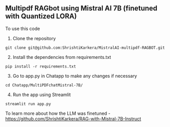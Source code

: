 ## Multipdf RAGbot using Mistral AI 7B (finetuned with Quantized LORA)

To use this code 
1. Clone the repository
```
git clone git@github.com:ShrishtiKarkera/MistralAI-multipdf-RAGBOT.git
```
2. Install the dependencies from requirements.txt
```
pip install -r requirements.txt
```
3. Go to app.py in Chatapp to make any changes if necessary
```
cd Chatapp/MultiPDFchatMistral-7B/
```
4. Run the app using Streamlit
```
streamlit run app.py
```

To learn more about how the LLM was finetuned - https://github.com/ShrishtiKarkera/RAG-with-Mistral-7B-Instruct
